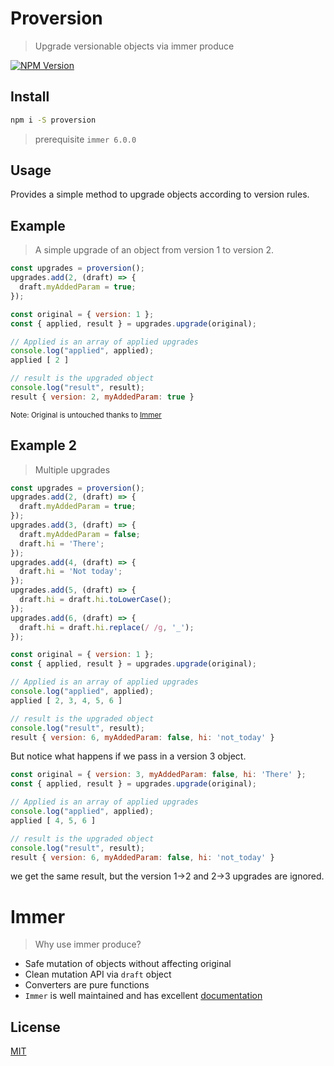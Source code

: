 # Proversion
> Upgrade versionable objects via immer produce

[![NPM Version][npm-image]][npm-url]

## Install

```bash
npm i -S proversion
```
> prerequisite `immer 6.0.0`

## Usage
Provides a simple method to upgrade objects according to version rules.

## Example
> A simple upgrade of an object from version 1 to version 2.

```javascript
const upgrades = proversion();
upgrades.add(2, (draft) => {
  draft.myAddedParam = true;
});

const original = { version: 1 };
const { applied, result } = upgrades.upgrade(original);

// Applied is an array of applied upgrades
console.log("applied", applied);
applied [ 2 ]

// result is the upgraded object
console.log("result", result);
result { version: 2, myAddedParam: true }
```
<sub>Note: Original is untouched thanks to [Immer][immer-url]</sub>

## Example 2
> Multiple upgrades

```javascript
const upgrades = proversion();
upgrades.add(2, (draft) => {
  draft.myAddedParam = true;
});
upgrades.add(3, (draft) => {
  draft.myAddedParam = false;
  draft.hi = 'There';
});
upgrades.add(4, (draft) => {
  draft.hi = 'Not today';
});
upgrades.add(5, (draft) => {
  draft.hi = draft.hi.toLowerCase();
});
upgrades.add(6, (draft) => {
  draft.hi = draft.hi.replace(/ /g, '_');
});

const original = { version: 1 };
const { applied, result } = upgrades.upgrade(original);

// Applied is an array of applied upgrades
console.log("applied", applied);
applied [ 2, 3, 4, 5, 6 ]

// result is the upgraded object
console.log("result", result);
result { version: 6, myAddedParam: false, hi: 'not_today' }
```


But notice what happens if we pass in a version 3 object.

```javascript
const original = { version: 3, myAddedParam: false, hi: 'There' };
const { applied, result } = upgrades.upgrade(original);

// Applied is an array of applied upgrades
console.log("applied", applied);
applied [ 4, 5, 6 ]

// result is the upgraded object
console.log("result", result);
result { version: 6, myAddedParam: false, hi: 'not_today' }
```

we get the same result, but the version 1->2 and 2->3 upgrades are ignored.

# Immer
> Why use immer produce?

- Safe mutation of objects without affecting original
- Clean mutation API via `draft` object
- Converters are pure functions
- `Immer` is well maintained and has excellent [documentation][immer-url]




## License

[MIT](http://vjpr.mit-license.org)

[npm-image]: https://img.shields.io/npm/v/proversion.svg
[npm-url]: https://npmjs.org/package/proversion
[immer-url]: https://immerjs.github.io/immer/docs/introduction